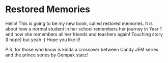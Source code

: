 # Restored Memories

Hello! This is going to be my new book, called restored memories. It is about how a normal student in her school remembers her journey in Year 1 and how she remembers all her friends and teachers again! Touching story (I hope) but yeah :) Hope you like it!

P.S. for those who know is kinda a crossover between Candy JEM series and the prince series by Gempak starz!
